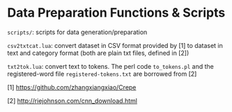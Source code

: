 # Data Preparation Functions & Scripts

`scripts/`: scripts for data generation/preparation

`csv2txtcat.lua`: convert dataset in CSV format provided by [1] to dataset in text and category format (both are plain txt files, defined in [2])

`txt2tok.lua`: convert text to tokens. The perl code `to_tokens.pl` and the registered-word file `registered-tokens.txt` are borrowed from [2]

[1] https://github.com/zhangxiangxiao/Crepe

[2] http://riejohnson.com/cnn_download.html


